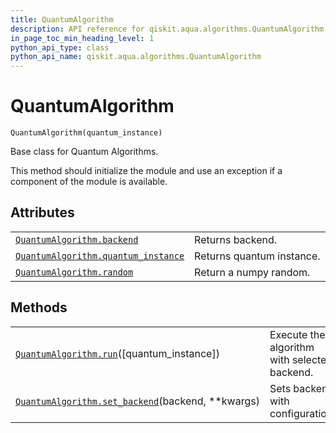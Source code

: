 ```yaml
---
title: QuantumAlgorithm
description: API reference for qiskit.aqua.algorithms.QuantumAlgorithm
in_page_toc_min_heading_level: 1
python_api_type: class
python_api_name: qiskit.aqua.algorithms.QuantumAlgorithm
---
```


# QuantumAlgorithm

<span id="qiskit.aqua.algorithms.QuantumAlgorithm" />

`QuantumAlgorithm(quantum_instance)`

Base class for Quantum Algorithms.

This method should initialize the module and use an exception if a component of the module is available.

## Attributes

|                                                                                                                                                            |                           |
| ---------------------------------------------------------------------------------------------------------------------------------------------------------- | ------------------------- |
| [`QuantumAlgorithm.backend`](qiskit.aqua.algorithms.QuantumAlgorithm.backend "qiskit.aqua.algorithms.QuantumAlgorithm.backend")                            | Returns backend.          |
| [`QuantumAlgorithm.quantum_instance`](qiskit.aqua.algorithms.QuantumAlgorithm.quantum_instance "qiskit.aqua.algorithms.QuantumAlgorithm.quantum_instance") | Returns quantum instance. |
| [`QuantumAlgorithm.random`](qiskit.aqua.algorithms.QuantumAlgorithm.random "qiskit.aqua.algorithms.QuantumAlgorithm.random")                               | Return a numpy random.    |

## Methods

|                                                                                                                                                                  |                                              |
| ---------------------------------------------------------------------------------------------------------------------------------------------------------------- | -------------------------------------------- |
| [`QuantumAlgorithm.run`](qiskit.aqua.algorithms.QuantumAlgorithm.run "qiskit.aqua.algorithms.QuantumAlgorithm.run")(\[quantum\_instance])                        | Execute the algorithm with selected backend. |
| [`QuantumAlgorithm.set_backend`](qiskit.aqua.algorithms.QuantumAlgorithm.set_backend "qiskit.aqua.algorithms.QuantumAlgorithm.set_backend")(backend, \*\*kwargs) | Sets backend with configuration.             |

